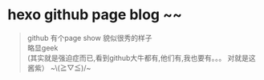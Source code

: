 # hexo github page blog ~~
> github  有个page show 貌似很秀的样子  
略显geek  
(其实就是强迫症而已,看到github大牛都有,他们有,我也要有。。。 对就是这酱紫）
\~\\(≧▽≦)/~
